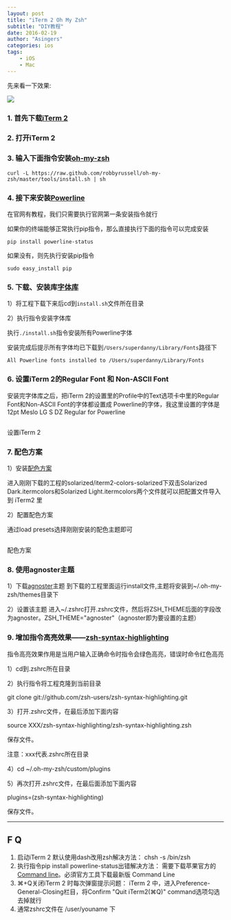 ```yaml
---
layout: post
title: "iTerm 2 Oh My Zsh"
subtitle: "DIY教程"
date: 2016-02-19 
author: "Asingers"
categories: ios
tags:
    - iOS
    - Mac
---
```


先来看一下效果:

![](http://7xqmgj.com1.z0.glb.clouddn.com/post_imgiterm22.png)


### 1. 首先下载[iTerm 2](http://www.iterm2.com/)

### 2. 打开iTerm 2

### 3. 输入下面指令安装[oh-my-zsh](https://github.com/robbyrussell/oh-my-zsh)

`curl -L https://raw.github.com/robbyrussell/oh-my-zsh/master/tools/install.sh | sh`

### 4. 接下来安装[Powerline](http://powerline.readthedocs.org/en/latest/installation.html)

在官网有教程，我们只需要执行官网第一条安装指令就行

如果你的终端能够正常执行pip指令，那么直接执行下面的指令可以完成安装

`pip install powerline-status`

如果没有，则先执行安装pip指令

`sudo easy_install pip`

### 5. 下载、安装库[字体库](https://github.com/powerline/fonts)

1）将工程下载下来后cd到`install.sh`文件所在目录

2）执行指令安装字体库

执行`./install.sh`指令安装所有Powerline字体

安装完成后提示所有字体均已下载到`/Users/superdanny/Library/Fonts`路径下

    All Powerline fonts installed to /Users/superdanny/Library/Fonts


### 6. 设置iTerm 2的Regular Font 和 Non-ASCII Font

安装完字体库之后，把iTerm 2的设置里的Profile中的Text选项卡中里的Regular Font和Non-ASCII Font的字体都设置成 Powerline的字体，我这里设置的字体是12pt Meslo LG S DZ Regular for Powerline

<img src="http://upload-images.jianshu.io/upload_images/645592-eafa2148c1755383.png?imageMogr2/auto-orient/strip%7CimageView2/2/w/1240/format/jpg" alt="" class="shadow"/>


设置iTerm 2


### 7. 配色方案

1）安装[配色方案](https://github.com/altercation/solarized)

进入刚刚下载的工程的solarized/iterm2-colors-solarized下双击Solarized Dark.itermcolors和Solarized Light.itermcolors两个文件就可以把配置文件导入到 iTerm2 里

2）配置配色方案

通过load presets选择刚刚安装的配色主题即可


<img src="http://upload-images.jianshu.io/upload_images/645592-00c72100725f2407.png?imageMogr2/auto-orient/strip%7CimageView2/2/w/1240/format/jpg" alt="" class="shadow"/>


配色方案


### 8. 使用agnoster主题

1）下载[agnoster](https://github.com/fcamblor/oh-my-zsh-agnoster-fcamblor)主题
到下载的工程里面运行install文件,主题将安装到~/.oh-my-zsh/themes目录下

2）设置该主题
进入~/.zshrc打开.zshrc文件，然后将ZSH_THEME后面的字段改为agnoster。ZSH_THEME="agnoster"（agnoster即为要设置的主题）

### 9. 增加指令高亮效果——[zsh-syntax-highlighting](https://github.com/zsh-users/zsh-syntax-highlighting)

指令高亮效果作用是当用户输入正确命令时指令会绿色高亮，错误时命令红色高亮

1）cd到.zshrc所在目录

2）执行指令将工程克隆到当前目录

git clone git://github.com/zsh-users/zsh-syntax-highlighting.git

3）打开.zshrc文件，在最后添加下面内容

source XXX/zsh-syntax-highlighting/zsh-syntax-highlighting.zsh

保存文件。

注意：xxx代表.zshrc所在目录

4）cd ~/.oh-my-zsh/custom/plugins

5）再次打开.zshrc文件，在最后面添加下面内容

plugins=(zsh-syntax-highlighting)

保存文件。

---

## F Q

1. 启动iTerm 2 默认使用dash改用zsh解决方法：
chsh -s /bin/zsh
2. 执行指令pip install powerline-status出错解决方法：
需要下载苹果官方的[Command line](https://developer.apple.com/downloads/index.action?name=for%20Xcode%20)。必須官方工具下载最新版 Command Line
3. ⌘+Q关闭iTerm 2 时每次弹窗提示问题：
iTerm 2 中，进入Preference-General-Closing栏目，将Confirm "Quit iTerm2(⌘Q)" command选项勾选去掉就行
4. 通常zshrc文件在 /user/youname 下
